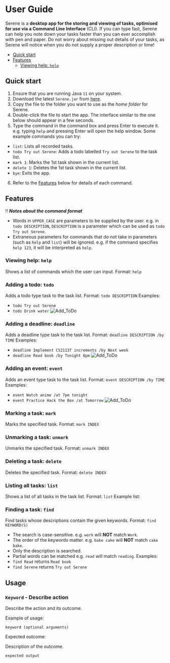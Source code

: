 # User Guide

Serene is a **desktop app for the storing and viewing of tasks, optimised for use via a Command Line Interface** (CLI).
If you can type fast, Serene can help you note down your tasks faster than you can ever accomplish with pen and paper.
Do not worry about missing out details of your tasks, as Serene will notice when you do not supply a proper description or time!

- [Quick start](#quick-start)
- [Features](#features)
  - [Viewing help: `help`](#viewing-help-help)

## Quick start
1. Ensure that you are running Java `11` on your system.
2. Download the latest `Serene.jar` from [here]().
3. Copy the file to the folder you want to use as the *home folder* for Serene.
4. Double-click the file to start the app. The interface similar to the one below should appear in a few seconds.
5. Type the command in the command box and press Enter to execute it. e.g. typing `help` and pressing Enter will open the help window.
Some example commands you can try:
* `list`: Lists all recorded tasks.
* `todo Try out Serene`: Adds a todo labelled `Try out Serene` to the task list.
* `mark 1`: Marks the 1st task shown in the current list.
* `delete 1`: Deletes the 1st task shown in the current list.
* `bye`: Exits the app.
6. Refer to the [Features](#features) below for details of each command.

## Features 

:bangbang: ***Notes about the command format***
* Words in `UPPER_CASE` are parameters to be supplied by the user.
e.g. in `todo DESCRIPTION`, `DESCRIPTION` is a parameter which can be used as `todo Try out Serene`.
* Extraneous parameters for commands that do not take in parameters (such as `help` and `list`) will be ignored.
e.g. if the command specifies `help 123`, it will be interpreted as `help`.

### Viewing help: `help`

Shows a list of commands which the user can input.
Format: `help`

### Adding a todo: `todo`

Adds a todo type task to the task list.
Format: `todo DESCRIPTION`
Examples: 
- `todo Try out Serene`
- `todo Drink water`
![Add_ToDo](/ip/docs/assets/Add_ToDo.png)

### Adding a deadline: `deadline`

Adds a deadline type task to the task list.
Format: `deadline DESCRIPTION /by TIME`
Examples: 
- `deadline Implement CS2113T increments /by Next week`
- `deadline Read book /by Tonight 6pm`
  ![Add_ToDo](/ip/docs/assets/Add_Deadline.png)

### Adding an event: `event`

Adds an event type task to the task list.
Format: `event DESCRIPTION /by TIME`
Examples:
- `event Watch anime /at 7pm tonight`
- `event Practice Hack the Box /at Tomorrow`
  ![Add_ToDo](/ip/docs/assets/Add_Event.png)

### Marking a task: `mark`

Marks the specified task.
Format: `mark INDEX`

### Unmarking a task: `unmark`

Unmarks the specified task.
Format: `unmark INDEX`

### Deleting a task: `delete`

Deletes the specified task.
Format: `delete INDEX`

### Listing all tasks: `list`

Shows a list of all tasks in the task list.
Format: `list`
Example list:

### Finding a task: `find`

Find tasks whose descriptions contain the given keywords.
Format: `find KEYWORD(S)`
- The search is case-sensitive. e.g. `work` will **NOT** match `Work`.
- The order of the keywords matter. e.g. `bake cake` will **NOT** match `cake bake`.
- Only the description is searched.
- Partial words can be matched e.g. `read` will match `reading`.
Examples:
- `find Read` returns `Read book`
- `find Serene` returns `Try out Serene`

## Usage

### `Keyword` - Describe action

Describe the action and its outcome.

Example of usage: 

`keyword (optional arguments)`

Expected outcome:

Description of the outcome.

```
expected output
```
